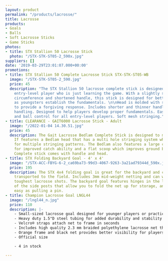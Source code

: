 ```yaml
---
layout: product
permalink: "/products/lacrosse/"
title: Lacrosse
products:
- Goals
- Balls
- Soft Lacrosse Sticks
- Game Sticks
photos:
- title: STX Stallion 50 Lacrosse Stick
  photo: "/STX-STK-ST05-2_590x.jpg"
suppliers: []
date: '2019-03-29T23:01:07.000+00:00'
promotions:
- title: STX Stallion 50 Complete Lacrosse Stick STX-STK-ST05-WB
  image: "/STX-STK-ST05-2_590.jpg"
  price: 45
  description: "The STX Stallion 50 lacrosse complete stick is designed for the younger,
    entry-level player who is just learning the game. With a slightly smaller 7/8\"
    circumference and shortened handle, this stick is designed for better mobility
    as youngsters establish the fundamentals. \n\nHead is molded with softer material
    to provide a forgiving response. Includes shorter and thinner handles for easier
    handling. Designed to help players develop proper fundamentals. Easy catching
    and ball control for all entry-level players. Soft mesh stringing."
- title: CLEARANCE - GAIT6000 Lacrosse Stick - Adult
  image: "/2022-01-04 14.30.51.jpg"
  price: 45
  description: The Gait Lacrosse Bedlam Complete Stick is designed to meet NFHS specifications.
    If features a Bedlam head that has a multi hole stringing system which allows
    for multiple stringing patterns. The Bedlam also features a large catching area
    for improved catch ability and a flat scoop which improves ground ball pick up.
    Complete stick comes with handle and head.
- title: STX Folding Backyard Goal - 4' x 4'
  image: "/STX-ACC-FBYG-6-2_ca69ba73-99d3-4067-9263-3a21ad79344d_590x.jpg"
  price: 195
  description: The STX 4x4 folding goal is great for the backyard and can easily be
    transported to the field. Includes 3mm mid-weight netting and can withstand the
    toughest lacrosse shots. The backyard goal features hinges in the lower corners
    of the side posts that allow you to fold the net up for storage, and it is as
    easy as pulling a pin.
- title: Champion Lacrosse Goal LNGL44
  image: "/lngl44_n.jpg"
  price: 110
  description: |-
    - Small-sized lacrosse goal designed for younger players or practice sessions
    - Heavy duty 1.5"D steel tubing for added durability and stability
    - Velcro® straps attach net to frame in seconds
    - Includes high quality 2.3 mm braided polyethylene lacrosse net that can withstand regular use
    - Orange frame and black net provides better visibility for players and spectators
    - Official size

    - 4 in stock

---
```


